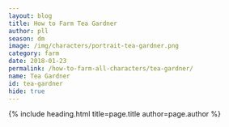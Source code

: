 ```yaml
---
layout: blog
title: How to Farm Tea Gardner
author: pll
season: dm
image: /img/characters/portrait-tea-gardner.png
category: farm
date: 2018-01-23
permalink: /how-to-farm-all-characters/tea-gardner/
name: Tea Gardner
id: tea-gardner
hide: true
---
```


{% include heading.html title=page.title author=page.author %}